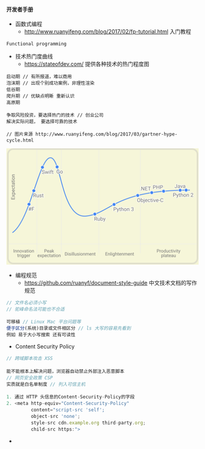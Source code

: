 #### 开发者手册

* 函数式编程
  * http://www.ruanyifeng.com/blog/2017/02/fp-tutorial.html 入门教程

```js
Functional programming
```

* 技术热门度曲线
  * https://stateofdev.com/ 提供各种技术的热门程度图

```
启动期 // 有所报道，难以商用
泡沫期 // 出现个别成功案例，非理性渲染
低谷期
爬升期 // 优缺点明晰 重新认识
高原期

争取风险投资，要选择热门的技术 // 创业公司
解决实际问题， 要选择可靠的技术

// 图片来源 http://www.ruanyifeng.com/blog/2017/03/gartner-hype-cycle.html
```

![](/assets/jieduan.png)

* 编程规范
  * https://github.com/ruanyf/document-style-guide  中文技术文档的写作规范

```js
// 文件名必须小写
// 驼峰命名法可能也不合适

可移植 // Linux Mac 平台问题等
便于区分(系统)目录或文件相区分 // ls 大写的容易先看到
例如 易于大小写搜索 还有可读性
```

* Content Security Policy

```js
// 跨域脚本攻击 XSS

能不能根本上解决问题，浏览器自动禁止外部注入恶意脚本
// 网页安全政策 CSP
实质就是白名单制度 // 列入可信主机

1. 通过 HTTP 头信息的Content-Security-Policy的字段
2. <meta http-equiv="Content-Security-Policy" 
         content="script-src 'self'; 
         object-src 'none'; 
         style-src cdn.example.org third-party.org; 
         child-src https:">
```

* 



